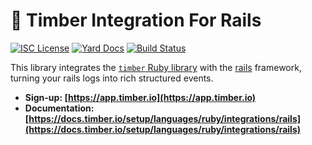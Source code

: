 # 🌲 Timber Integration For Rails

[![ISC License](https://img.shields.io/badge/license-ISC-ff69b4.svg)](LICENSE.md)
[![Yard Docs](http://img.shields.io/badge/yard-docs-blue.svg)](http://www.rubydoc.info/github/timberio/timber-ruby-rails)
[![Build Status](https://travis-ci.org/timberio/timber-ruby-rails.svg?branch=master)](https://travis-ci.org/timberio/timber-ruby-rails)

This library integrates the [`timber` Ruby library](https://github.com/timberio/timber-ruby) with the [rails](https://github.com/rails/rails) framework,
turning your rails logs into rich structured events.

* **Sign-up: [https://app.timber.io](https://app.timber.io)**
* **Documentation: [https://docs.timber.io/setup/languages/ruby/integrations/rails](https://docs.timber.io/setup/languages/ruby/integrations/rails)**